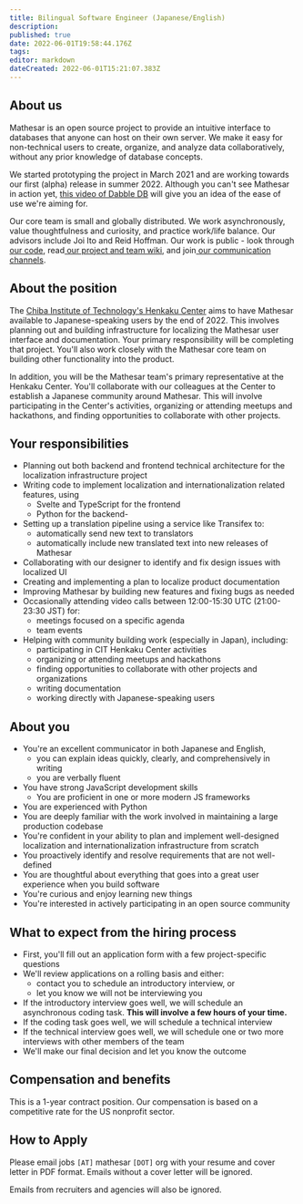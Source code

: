 ```yaml
---
title: Bilingual Software Engineer (Japanese/English)
description: 
published: true
date: 2022-06-01T19:58:44.176Z
tags: 
editor: markdown
dateCreated: 2022-06-01T15:21:07.383Z
---
```


## About us

Mathesar is an open source project to provide an intuitive interface to databases that anyone can host on their own server. We make it easy for non-technical users to create, organize, and analyze data collaboratively, without any prior knowledge of database concepts. 

We started prototyping the project in March 2021 and are working towards our first (alpha) release in summer 2022. Although you can't see Mathesar in action yet, [this video of Dabble DB](https://www.youtube.com/watch?v=MCVj5RZOqwY) will give you an idea of the ease of use we're aiming for.

Our core team is small and globally distributed. We work asynchronously, value thoughtfulness and curiosity, and practice work/life balance. Our advisors include Joi Ito and Reid Hoffman. Our work is public - look through[  our code](https://github.com/centerofci/mathesar), read[  our project and team wiki](https://wiki.mathesar.org/en/home), and join[  our communication channels](https://wiki.mathesar.org/en/community).

## About the position

The [Chiba Institute of Technology's Henkaku Center](https://henkaku.org/en/CIT-henkaku-center/) aims to have Mathesar available to Japanese-speaking users by the end of 2022. This involves planning out and building infrastructure for localizing the Mathesar user interface and documentation. Your primary responsibility will be completing that project. You'll also work closely with the Mathesar core team on building other functionality into the product.

In addition, you will be the Mathesar team's primary representative at the Henkaku Center. You'll collaborate with our colleagues at the Center to establish a Japanese community around Mathesar. This will involve participating in the Center's activities, organizing or attending meetups and hackathons, and finding opportunities to collaborate with other projects.

## Your responsibilities
- Planning out both backend and frontend technical architecture for the localization infrastructure project
- Writing code to implement localization and internationalization related features, using
	- Svelte and TypeScript for the frontend
	- Python for the backend-
- Setting up a translation pipeline using a service like Transifex to:
	- automatically send new text to translators
	- automatically include new translated text into new releases of Mathesar
- Collaborating with our designer to identify and fix design issues with localized UI
- Creating and implementing a plan to localize product documentation
- Improving Mathesar by building new features and fixing bugs as needed
- Occasionally attending video calls between 12:00-15:30 UTC (21:00-23:30 JST) for:
	- meetings focused on a specific agenda
	- team events
- Helping with community building work (especially in Japan), including:
	- participating in CIT Henkaku Center activities
	- organizing or attending meetups and hackathons
	- finding opportunities to collaborate with other projects and organizations
	- writing documentation
	- working directly with Japanese-speaking users

## About you
- You're an excellent communicator in both Japanese and English,
	- you can explain ideas quickly, clearly, and comprehensively in writing
	- you are verbally fluent
- You have strong JavaScript development skills 
	- You are proficient in one or more modern JS frameworks
- You are experienced with Python
- You are deeply familiar with the work involved in maintaining a large production codebase
- You're confident in your ability to plan and implement well-designed localization and internationalization infrastructure from scratch
- You proactively identify and resolve requirements that are not well-defined
- You are thoughtful about everything that goes into a great user experience when you build software
- You're curious and enjoy learning new things
- You're interested in actively participating in an open source community

## What to expect from the hiring process
- First, you'll fill out an application form with a few project-specific questions
- We'll review applications on a rolling basis and either:
	- contact you to schedule an introductory interview, or
	- let you know we will not be interviewing you
- If the introductory interview goes well, we will schedule an asynchronous coding task. **This will involve a few hours of your time.**
- If the coding task goes well, we will schedule a technical interview
- If the technical interview goes well, we will schedule one or two more interviews with other members of the team
- We'll make our final decision and let you know the outcome

## Compensation and benefits
This is a 1-year contract position. Our compensation is based on a competitive rate for the US nonprofit sector.

## How to Apply

Please email jobs `[AT]` mathesar `[DOT]` org with your resume and cover letter in PDF format. Emails without a cover letter will be ignored.

Emails from recruiters and agencies will also be ignored.